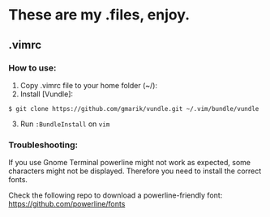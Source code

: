 # These are my .files, enjoy.

## .vimrc

### How to use:
1. Copy .vimrc file to your home folder (~/):
2. Install [Vundle]:
```
$ git clone https://github.com/gmarik/vundle.git ~/.vim/bundle/vundle
```
3. Run `:BundleInstall` on `vim`

### Troubleshooting:
If you use Gnome Terminal powerline might not work as expected, some
characters might not be displayed.  Therefore you need to install the
correct fonts.

Check the following repo to download a powerline-friendly font: https://github.com/powerline/fonts
